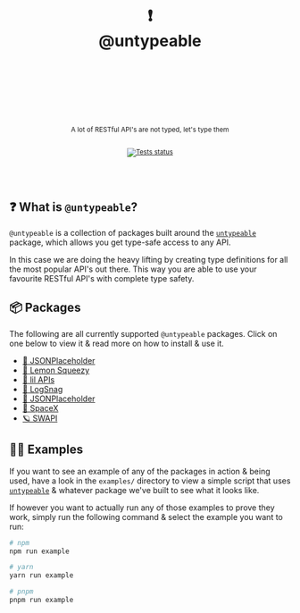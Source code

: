 <div align="center">
  <h1>
    <br/>
    <br/>
    ❗️
    <br />
    @untypeable
    <br />
    <br />
    <br />
    <br />
  </h1>
  <sup>
    <br />
    A lot of RESTful API's are not typed, let's type them</em>
    <br />
    <br />
  
[![Tests status](https://img.shields.io/github/actions/workflow/status/nurodev/untypeable/test.yml?branch=main&label=%20&logo=github&logoColor=white&style=for-the-badge)](https://github.com/nurodev/untypeable/actions/workflows/test.yml)

  </sup>
  <br />
  <br />
</div>

## ❓ What is `@untypeable`?

`@untypeable` is a collection of packages built around the [`untypeable`](https://github.com/total-typescript/untypeable) package, which allows you get type-safe access to any API.

In this case we are doing the heavy lifting by creating type definitions for all the most popular API's out there. This way you are able to use your favourite RESTful API's with complete type safety.

## 📦 Packages

The following are all currently supported `@untypeable` packages. Click on one below to view it & read more on how to install & use it.

- [🗿 JSONPlaceholder](packages/jsonplaceholder)
- [🍋 Lemon Squeezy](packages/lemonsqueezy)
- [🤏 lil APIs](packages/lil.apis)
- [📱 LogSnag](packages/logsnag)
- [🗿 JSONPlaceholder](packages/jsonplaceholder)
- [🚀 SpaceX](packages/spacex)
- [🪐 SWAPI](packages/swapi)

## 🏃‍♂️ Examples

If you want to see an example of any of the packages in action & being used, have a look in the `examples/` directory to view a simple script that uses [`untypeable`](https://github.com/total-typescript/untypeable) & whatever package we've built to see what it looks like.

If however you want to actually run any of those examples to prove they work, simply run the following command & select the example you want to run:

```bash
# npm
npm run example

# yarn
yarn run example

# pnpm
pnpm run example
```
